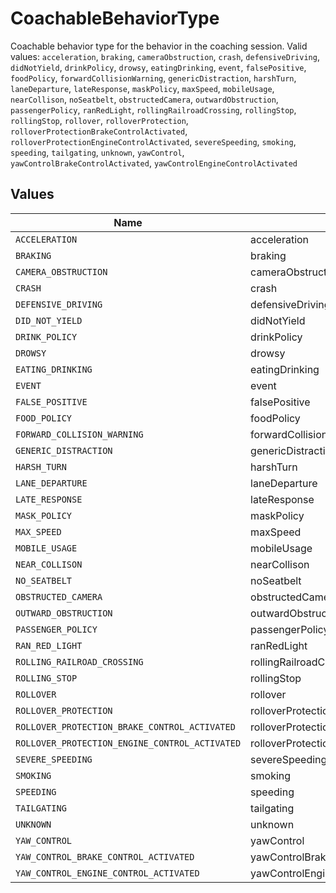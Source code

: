 # CoachableBehaviorType

Coachable behavior type for the behavior in the coaching session.  Valid values: `acceleration`, `braking`, `cameraObstruction`, `crash`, `defensiveDriving`, `didNotYield`, `drinkPolicy`, `drowsy`, `eatingDrinking`, `event`, `falsePositive`, `foodPolicy`, `forwardCollisionWarning`, `genericDistraction`, `harshTurn`, `laneDeparture`, `lateResponse`, `maskPolicy`, `maxSpeed`, `mobileUsage`, `nearCollison`, `noSeatbelt`, `obstructedCamera`, `outwardObstruction`, `passengerPolicy`, `ranRedLight`, `rollingRailroadCrossing`, `rollingStop`, `rollingStop`, `rollover`, `rolloverProtection`, `rolloverProtectionBrakeControlActivated`, `rolloverProtectionEngineControlActivated`, `severeSpeeding`, `smoking`, `speeding`, `tailgating`, `unknown`, `yawControl`, `yawControlBrakeControlActivated`, `yawControlEngineControlActivated`


## Values

| Name                                           | Value                                          |
| ---------------------------------------------- | ---------------------------------------------- |
| `ACCELERATION`                                 | acceleration                                   |
| `BRAKING`                                      | braking                                        |
| `CAMERA_OBSTRUCTION`                           | cameraObstruction                              |
| `CRASH`                                        | crash                                          |
| `DEFENSIVE_DRIVING`                            | defensiveDriving                               |
| `DID_NOT_YIELD`                                | didNotYield                                    |
| `DRINK_POLICY`                                 | drinkPolicy                                    |
| `DROWSY`                                       | drowsy                                         |
| `EATING_DRINKING`                              | eatingDrinking                                 |
| `EVENT`                                        | event                                          |
| `FALSE_POSITIVE`                               | falsePositive                                  |
| `FOOD_POLICY`                                  | foodPolicy                                     |
| `FORWARD_COLLISION_WARNING`                    | forwardCollisionWarning                        |
| `GENERIC_DISTRACTION`                          | genericDistraction                             |
| `HARSH_TURN`                                   | harshTurn                                      |
| `LANE_DEPARTURE`                               | laneDeparture                                  |
| `LATE_RESPONSE`                                | lateResponse                                   |
| `MASK_POLICY`                                  | maskPolicy                                     |
| `MAX_SPEED`                                    | maxSpeed                                       |
| `MOBILE_USAGE`                                 | mobileUsage                                    |
| `NEAR_COLLISON`                                | nearCollison                                   |
| `NO_SEATBELT`                                  | noSeatbelt                                     |
| `OBSTRUCTED_CAMERA`                            | obstructedCamera                               |
| `OUTWARD_OBSTRUCTION`                          | outwardObstruction                             |
| `PASSENGER_POLICY`                             | passengerPolicy                                |
| `RAN_RED_LIGHT`                                | ranRedLight                                    |
| `ROLLING_RAILROAD_CROSSING`                    | rollingRailroadCrossing                        |
| `ROLLING_STOP`                                 | rollingStop                                    |
| `ROLLOVER`                                     | rollover                                       |
| `ROLLOVER_PROTECTION`                          | rolloverProtection                             |
| `ROLLOVER_PROTECTION_BRAKE_CONTROL_ACTIVATED`  | rolloverProtectionBrakeControlActivated        |
| `ROLLOVER_PROTECTION_ENGINE_CONTROL_ACTIVATED` | rolloverProtectionEngineControlActivated       |
| `SEVERE_SPEEDING`                              | severeSpeeding                                 |
| `SMOKING`                                      | smoking                                        |
| `SPEEDING`                                     | speeding                                       |
| `TAILGATING`                                   | tailgating                                     |
| `UNKNOWN`                                      | unknown                                        |
| `YAW_CONTROL`                                  | yawControl                                     |
| `YAW_CONTROL_BRAKE_CONTROL_ACTIVATED`          | yawControlBrakeControlActivated                |
| `YAW_CONTROL_ENGINE_CONTROL_ACTIVATED`         | yawControlEngineControlActivated               |